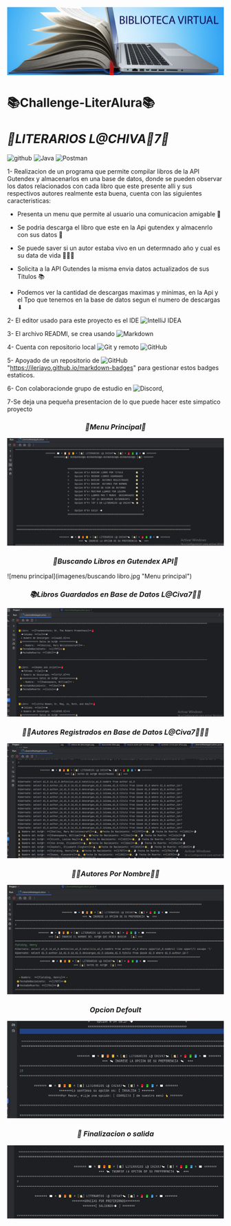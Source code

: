 ## ![portada](imagenes/biblioteca-virtual.jpg "sombolos de monedas")
# **📚Challenge-LiterAlura📚**
# ***📘LITERARIOS L@CHIVA🐐7📗*** 
![github](https://img.shields.io/github/followers/miguel7g?style=social) ![Java](https://img.shields.io/badge/java-%23ED8B00.svg?style=for-the-badge&logo=openjdk&logoColor=white) ![Postman](https://img.shields.io/badge/Postman-FF6C37?style=for-the-badge&logo=postman&logoColor=white)

1- Realizacion de un programa que permite compilar libros de la API Gutendex y almacenarlos en una base de datos, donde se pueden observar los datos relacionados con cada libro que este presente alli y sus respectivos autores realmente esta buena, cuenta con las siguientes caracteristicas:

- Presenta un menu que permite al usuario una comunicacion amigable 📑

- Se podria descarga el libro que este en la Api gutendex y almacenrlo con sus datos 📘

- Se puede saver si un autor estaba vivo en un determnado año y cual es su data de vida 👶➖👻

- Solicita a la API Gutendes la misma envia datos actualizados de sus Titulos 📚

- Podemos ver la cantidad de descargas maximas y minimas, en la Api y el Tpo que tenemos en la base de datos segun el numero de descargas ⬇

2- El editor usado para este proyecto es el IDE ![IntelliJ IDEA](https://img.shields.io/badge/IntelliJIDEA-000000.svg?style=for-the-badge&logo=intellij-idea&logoColor=white)

3- El archivo READMI, se crea usando ![Markdown](https://img.shields.io/badge/markdown-%23000000.svg?style=for-the-badge&logo=markdown&logoColor=white)

4- Cuenta con repositorio local ![Git](https://img.shields.io/badge/git-%23F05033.svg?style=for-the-badge&logo=git&logoColor=white) y remoto ![GitHub](https://img.shields.io/badge/github-%23121011.svg?style=for-the-badge&logo=github&logoColor=white)

5- Apoyado de un repositorio de ![GitHub](https://img.shields.io/badge/github-%23121011.svg?style=for-the-badge&logo=github&logoColor=white) "https://ileriayo.github.io/markdown-badges" para gestionar estos badges estaticos.

6- Con colaboracionde grupo de estudio en ![Discord](https://img.shields.io/badge/Discord-%235865F2.svg?style=for-the-badge&logo=discord&logoColor=white), 

7-Se deja una pequeña presentacion de lo que puede hacer este simpatico proyecto
### ***<center> 📔Menu Principal📕<center/>***
![menu principal](imagenes/menu.jpg "Menu principal")
### ***<center> 📘Buscando Libros en Gutendex API📓<center/>***
![menu principal](imagenes/buscando libro.jpg "Menu principal") 
### ***<center> 📚Libros Guardados en Base de Datos L@Civa7🐐📒</center>***
![menu principal](imagenes/librosBD.jpg "Menu principal") 
### ***<center> 👩‍💼Autores Registrados en Base de Datos L@Civa7🐐👨‍💼<center/>***
![menu principal](imagenes/autoresRegistrados.jpg "Menu principal") 
### ***<center> 👨‍💼Autores Por Nombre👩‍💼<center/>***
![menu principal](imagenes/autorPorNombre.jpg "Menu principal") 
### ***<center> Opcion Defoult <center/>***
![menu principal](imagenes/defoult.jpg "Menu principal")
### ***<center> 💨 Finalizacion o salida <center/>***
![menu principal](imagenes/salida.jpg "Menu principal") 